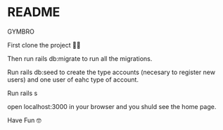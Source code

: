 # README

GYMBRO

First clone the project 🐱‍🐉

Then run rails db:migrate to run all the migrations.

Run rails db:seed to create the type accounts (necesary to register new users) and one user of eahc type of account.

Run rails s

open localhost:3000 in your browser and you shuld see the home page.

Have Fun 🤓
